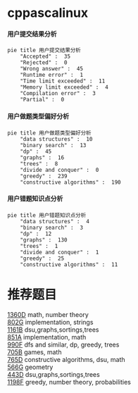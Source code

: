 # cppascalinux

<!-- tabs:start -->



#### **用户提交结果分析**

```mermaid
pie title 用户提交结果分析
    "Accepted" :  35
    "Rejected" :  0
    "Wrong answer" :  45
    "Runtime error" :  1
    "Time limit exceeded" :  11
    "Memory limit exceeded" :  4
    "Compilation error" :  3
    "Partial" :  0
```

#### **用户做题类型偏好分析**

```mermaid
pie title 用户做题类型偏好分析
    "data structures" :  10
    "binary search" :  13
    "dp" :  45
    "graphs" :  16
    "trees" :  8
    "divide and conquer" :  0
    "greedy" :  239
    "constructive algorithms" :  190
```
#### **用户错题知识点分析**

```mermaid
pie title 用户错题知识点分析
    "data structures" :  4
    "binary search" :  3
    "dp" :  12
    "graphs" :  130
    "trees" :  1
    "divide and conquer" :  1
    "greedy" :  25
    "constructive algorithms" :  11
```



<!-- tabs:end -->
# 推荐题目
[1360D](https://codeforces.com/contest/1360/problem/D)		math,
                        number theory		  
[802G](https://codeforces.com/contest/802/problem/G)		implementation,
                        strings		  
[1161B](https://codeforces.com/contest/1161/problem/B)		dsu,graphs,sortings,trees		  
[851A](https://codeforces.com/contest/851/problem/A)		implementation,
                        math		  
[990F](https://codeforces.com/contest/990/problem/F)		dfs and similar,
                        dp,
                        greedy,
                        trees		  
[705B](https://codeforces.com/contest/705/problem/B)		games,
                        math		  
[765D](https://codeforces.com/contest/765/problem/D)		constructive algorithms,
                        dsu,
                        math		  
[566G](https://codeforces.com/contest/566/problem/G)		geometry		  
[443D](https://codeforces.com/contest/443/problem/D)		dsu,graphs,sortings,trees		  
[1198F](https://codeforces.com/contest/1198/problem/F)		greedy,
                        number theory,
                        probabilities		  
